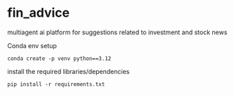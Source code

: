 # fin_advice
multiagent ai platform for suggestions related to investment and stock news

Conda env setup
```
conda create -p venv python==3.12
```

install the required libraries/dependencies
```
pip install -r requirements.txt
```
